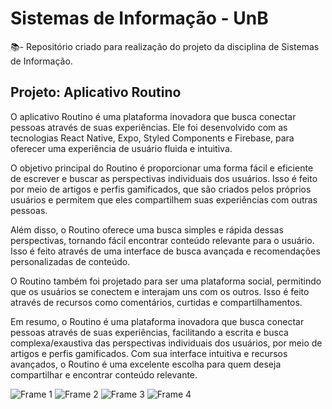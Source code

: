 # Sistemas de Informação - UnB

📚- Repositório criado para realização do projeto da disciplina de Sistemas de Informação.

## Projeto: Aplicativo Routino

O aplicativo Routino é uma plataforma inovadora que busca conectar pessoas através de suas experiências. Ele foi desenvolvido com as tecnologias React Native, Expo, Styled Components e Firebase, para oferecer uma experiência de usuário fluida e intuitiva.

O objetivo principal do Routino é proporcionar uma forma fácil e eficiente de escrever e buscar as perspectivas individuais dos usuários. Isso é feito por meio de artigos e perfis gamificados, que são criados pelos próprios usuários e permitem que eles compartilhem suas experiências com outras pessoas.

Além disso, o Routino oferece uma busca simples e rápida dessas perspectivas, tornando fácil encontrar conteúdo relevante para o usuário. Isso é feito através de uma interface de busca avançada e recomendações personalizadas de conteúdo.

O Routino também foi projetado para ser uma plataforma social, permitindo que os usuários se conectem e interajam uns com os outros. Isso é feito através de recursos como comentários, curtidas e compartilhamentos.

Em resumo, o Routino é uma plataforma inovadora que busca conectar pessoas através de suas experiências, facilitando a escrita e busca complexa/exaustiva das perspectivas individuais dos usuários, por meio de artigos e perfis gamificados. Com sua interface intuitiva e recursos avançados, o Routino é uma excelente escolha para quem deseja compartilhar e encontrar conteúdo relevante.

![Frame 1](https://user-images.githubusercontent.com/50452655/213350332-ef94a199-9a13-426b-bc65-85518dc0d9d6.png)
![Frame 2](https://user-images.githubusercontent.com/50452655/213350335-f60ccc59-4e1e-412d-be0f-4e641e544b20.png)
![Frame 3](https://user-images.githubusercontent.com/50452655/213350336-4440f761-cb6f-4bef-849b-62ed8ef6cc7c.png)
![Frame 4](https://user-images.githubusercontent.com/50452655/213350338-9addd601-76f3-4044-b9c6-f2080619b794.png)
